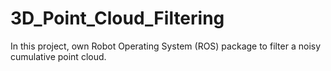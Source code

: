 # 3D_Point_Cloud_Filtering
In this project, own Robot Operating System (ROS) package to filter a noisy cumulative point cloud.
